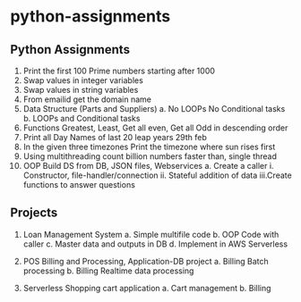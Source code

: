 # python-assignments

## Python Assignments
1. Print the first 100 Prime numbers starting after 1000
2. Swap values in integer variables
3. Swap values in string variables
4. From emailid get the domain name
5. Data Structure (Parts and Suppliers)
    a. No LOOPs No Conditional tasks
    b. LOOPs and Conditional tasks
6. Functions Greatest, Least, Get all even, Get all Odd in descending order
7. Print all Day Names of last 20 leap years 29th feb
8. In the given three timezones Print the timezone where sun rises first
9. Using multithreading count billion numbers faster than, single thread
10. OOP Build DS from DB, JSON files, Webservices
    a. Create a caller
        i. Constructor, file-handler/connection
        ii. Stateful addition of data
        iii.Create functions to answer questions


## Projects
1. Loan Management System
    a. Simple multifile code
    b. OOP Code with caller
    c. Master data and outputs in DB
    d. Implement in AWS Serverless

2. POS Billing and Processing, Application-DB project
    a. Billing Batch processing
    b. Billing Realtime data processing

3. Serverless Shopping cart application
    a. Cart management
    b. Billing
